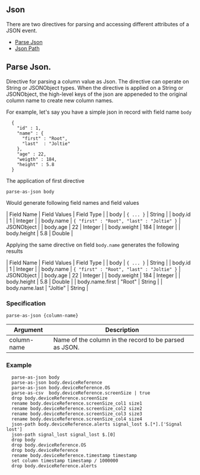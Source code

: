 ## Json

There are two directives for parsing and accessing different attributes of a JSON event. 

* [Parse Json](#parse-json)
* [Json Path](#json-path)

## Parse Json.

Directive for parsing a column value as Json. The directive can operate on String or JSONObject types. When the directive is applied on a String or JSONObject, the high-level keys of the json are appeneded to the original column name to create new column names. 

For example, let's say you have a simple json in record with field name ```body```
```
  {
    "id" : 1,
    "name" : {
      "first" : "Root",
      "last"  : "Joltie"
    },
    "age" : 22,
    "weigth" : 184,
    "height" : 5.8
  }
```
The application of first directive

```
parse-as-json body
```

Would generate following field names and field values

| Field Name | Field Values | Field Type |
| body | ```{ ... }``` | String |
| body.id | 1 | Integer |
| body.name | ```{ "first" : "Root", "last" : "Joltie" }``` | JSONObject |
| body.age | 22 | Integer |
| body.weight | 184 | Integer |
| body.height | 5.8 | Double |

Applying the same directive on field ```body.name``` generates the following results

| Field Name | Field Values | Field Type |
| body | ```{ ... }``` | String |
| body.id | 1 | Integer |
| body.name | ```{ "first" : "Root", "last" : "Joltie" }``` | JSONObject |
| body.age | 22 | Integer |
| body.weight | 184 | Integer |
| body.height | 5.8 | Double |
| body.name.first | "Root" | String |
| body.name.last | "Joltie" | String |

### Specification

```
parse-as-json {column-name}
```

| Argument      | Description |
| ------------- | ------------- |
| column-name   | Name of the column in the record to be parsed as JSON. |

### Example
```
  parse-as-json body
  parse-as-json body.deviceReference
  parse-as-json body.deviceReference.OS
  parse-as-csv  body.deviceReference.screenSize | true
  drop body.deviceReference.screenSize
  rename body.deviceReference.screenSize_col1 size1
  rename body.deviceReference.screenSize_col2 size2
  rename body.deviceReference.screenSize_col3 size3
  rename body.deviceReference.screenSize_col4 size4
  json-path body.deviceReference.alerts signal_lost $.[*].['Signal lost']
  json-path signal_lost signal_lost $.[0]
  drop body
  drop body.deviceReference.OS
  drop body.deviceReference
  rename body.deviceReference.timestamp timestamp
  set column timestamp timestamp / 1000000
  drop body.deviceReference.alerts
```
